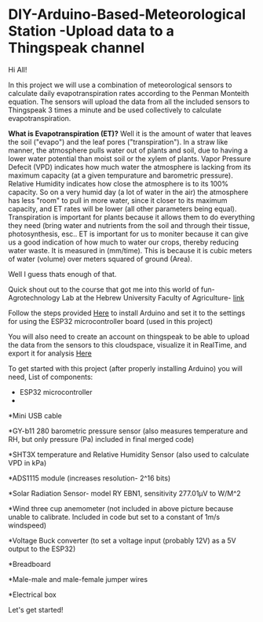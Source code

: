 # DIY-Arduino-Based-Meteorological Station -Upload data to a Thingspeak channel
Hi All!

In this project we will use a combination of meteorological sensors to calculate daily evapotranspiration rates according to the Penman Monteith equation. The sensors will upload the data from all the included sensors to Thingspeak 3 times a minute and be used collectively to calculate evapotranspiration. 

**What is Evapotranspiration (ET)?** Well it is the amount of water that leaves the soil ("evapo") and the leaf pores ("transpiration"). In a straw like manner, the atmosphere pulls water out of plants and soil, due to having a lower water potential than moist soil or the xylem of plants. Vapor Pressure Defecit (VPD) indicates how much water the atmosphere is lacking from its maximum capacity (at a given tempurature and barometric pressure). Relative Humidity indicates how close the atmosphere is to its 100% capacity. So on a very humid day (a lot of water in the air) the atmosphere has less "room" to pull in more water, since it closer to its maximum capacity, and ET rates will be lower (all other parameters being equal). Transpiration is important for plants because it allows them to do everything they need (bring water and nutrients from the soil and through their tissue, photosynthesis, esc..
ET is important for us to moniter because it can give us a good indication of how much to water our crops, thereby reducing water waste. It is measured in (mm/time). This is because it is cubic meters of water (volume) over meters squared of ground (Area). 

Well I guess thats enough of that. 

Quick shout out to the course that got me into this world of fun- Agrotechnology Lab at the Hebrew University Faculty of Agriculture- [link](https://agrotech-lab.github.io/)

Follow the steps provided [Here](https://agrotech-lab.github.io/code/2022/03/07/intro) to install Arduino and set it to the settings for using the ESP32 microcontroller board (used in this project)

You will also need to create an account on thingspeak to be able to upload the data from the sensors to this cloudspace, visualize it in RealTime, and export it for analysis [Here](https://thingspeak.com/)  

To get started with this project (after properly installing Arduino) you will need,
List of components:

* ESP32 microcontroller
* 
*Mini USB cable 

*GY-b11 280 barometric pressure sensor (also measures temperature and RH, but only pressure (Pa) included in final merged code)

*SHT3X temperature and Relative Humidity Sensor (also used to calculate VPD in kPa)

*ADS1115 module (increases resolution- 2^16 bits)

*Solar Radiation Sensor- model RY EBN1, sensitivity 277.01µV to W/M^2

*Wind three cup anemometer (not included in above picture because unable to calibrate. Included in code but set to a constant of 1m/s windspeed)

*Voltage Buck converter (to set a voltage input (probably 12V) as a 5V output to the ESP32) 

*Breadboard

*Male-male and male-female jumper wires

*Electrical box

Let's get started!
